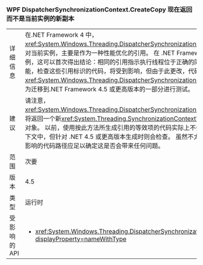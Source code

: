 ### <a name="wpf-dispatchersynchronizationcontextcreatecopy-now-returns-a-new-copy-instead-of-the-current-instance"></a>WPF DispatcherSynchronizationContext.CreateCopy 现在返回而不是当前实例的新副本

|   |   |
|---|---|
|详细信息|在.NET Framework 4 中，<xref:System.Windows.Threading.DispatcherSynchronizationContext.CreateCopy>返回对当前实例，主要是作为一种性能优化的引用。 在 .NET Framework 4.5 中，它返回新实例，这可以首次得出结论：相同的引用指示执行线程位于正确的同步上下文中。  不太可能，检查这些引用标识的代码，将受到影响，但由于此更改，代码调用<xref:System.Windows.Threading.DispatcherSynchronizationContext.CreateCopy>应作为迁移到.NET Framework 4.5 或更高版本的一部分进行测试。|
|建议|请注意，<xref:System.Windows.Threading.DispatcherSynchronizationContext.CreateCopy>现在将返回一个新<xref:System.Threading.SynchronizationContext?displayProperty=name>对象。 以前，使用按此方法所生成引用的等效项的代码实际上不会检查它是否在正确的上下文中，但针对 .NET 4.5 或更高版本生成时则会检查。  虽然不太可能产生问题，但执行受影响的代码路径应足以确定这是否会带来任何问题。|
|范围|次要|
|版本|4.5|
|类型|运行时|
|受影响的 API|<ul><li><xref:System.Windows.Threading.DispatcherSynchronizationContext.CreateCopy?displayProperty=nameWithType></li></ul>|

